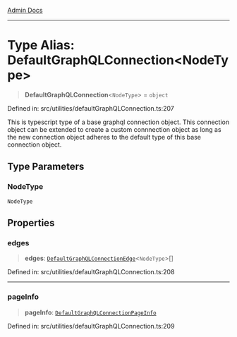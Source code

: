 [Admin Docs](/)

***

# Type Alias: DefaultGraphQLConnection\<NodeType\>

> **DefaultGraphQLConnection**\<`NodeType`\> = `object`

Defined in: src/utilities/defaultGraphQLConnection.ts:207

This is typescript type of a base graphql connection object. This connection object can be extended to create a custom connnection object as long as the new connection object adheres to the default type of this base connection object.

## Type Parameters

### NodeType

`NodeType`

## Properties

### edges

> **edges**: [`DefaultGraphQLConnectionEdge`](DefaultGraphQLConnectionEdge.md)\<`NodeType`\>[]

Defined in: src/utilities/defaultGraphQLConnection.ts:208

***

### pageInfo

> **pageInfo**: [`DefaultGraphQLConnectionPageInfo`](DefaultGraphQLConnectionPageInfo.md)

Defined in: src/utilities/defaultGraphQLConnection.ts:209
